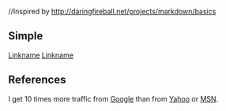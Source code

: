 //Inspired by http://daringfireball.net/projects/markdown/basics
## Simple

[Linkname](https://www.example.de/)
[Linkname](https://www.example.de/ "with title")

## References
I get 10 times more traffic from [Google][1] than from
[Yahoo][2] or [MSN][3].

[1]: http://google.com/        "Google"
[2]: http://search.yahoo.com/  "Yahoo Search"
[3]: http://search.msn.com/    "MSN Search"
